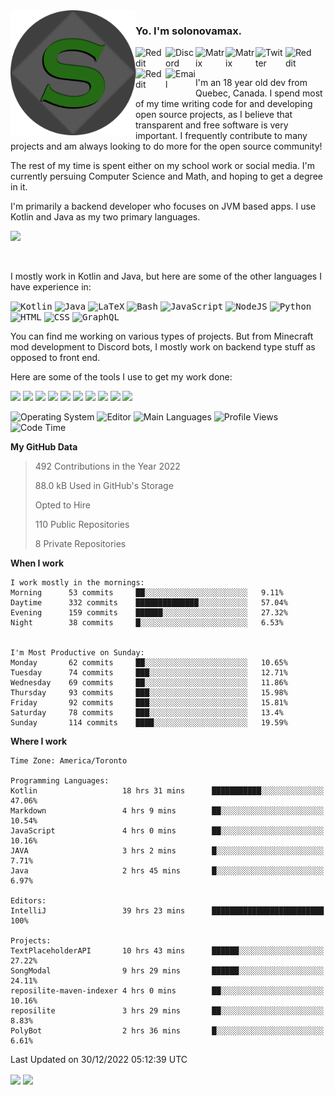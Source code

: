 <img align="left" alt="Avatar" width="200px" src="https://raw.githubusercontent.com/solonovamax/solonovamax/main/solonovamax-circle.png" />

### Yo. I'm solonovamax.

<a href="https://gitlab.com/solonovamax">
    <img align="left" alt="Reddit" width="48px" src="https://img.icons8.com/color/2x/gitlab.png">
</a>

<a href="https://discord.solonovamax.gay">
    <img align="left" alt="Discord" width="48px" src="https://img.icons8.com/color/2x/discord-logo.png">
</a>

<a href="https://matrix.to/#/@solonovamax:matrix.org?#gh-light-mode-only">
    <img align="left" alt="Matrix" width="48px" src="https://img.icons8.com/000000/material/2x/matrix-logo.png">
</a>
<a href="https://matrix.to/#/@solonovamax:matrix.org?#gh-dark-mode-only">
    <img align="left" alt="Matrix" width="48px" src="https://img.icons8.com/FFFFFF/material/2x/matrix-logo.png">
</a>

<a href="https://twitter.com/solonovamax">
    <img align="left" alt="Twitter" width="48px" src="https://img.icons8.com/color/2x/twitter.png">
</a>

<!-- <a href="https://twitch.tv/solonovamax">
    <img align="left" alt="Twitch" width="48px" src="https://img.icons8.com/color/2x/twitch.png">
</a> -->

<a href="https://reddit.com/u/solonovamax">
    <img align="left" alt="Reddit" width="48px" src="https://img.icons8.com/color/2x/reddit.png">
</a>

<a href="https://www.youtube.com/channel/UCTxCeyGu41WfEBT8mXpjHMA">
    <img align="left" alt="Reddit" width="48px" src="https://img.icons8.com/color/2x/youtube.png">
</a>

<a href="mailto:solonovamax@12oclockpoint.com">
    <img align="left" alt="Email" width="48px" src="https://img.icons8.com/fluency/2x/mail.png">
</a>

<!-- <a href="https://open.spotify.com/user/solonovamax">
    <img align="left" alt="Spotify" width="48px" src="https://img.icons8.com/color/2x/spotify.png">
</a> -->

<br/>
<br/>

I'm an 18 year old dev from Quebec, Canada.
I spend most of my time writing code for and developing open source projects, as I believe that transparent and free software is very important.
I frequently contribute to many projects and am always looking to do more for the open source community!

The rest of my time is spent either on my school work or social media. I'm currently persuing Computer Science and Math, and hoping to get a degree in it.

I'm primarily a backend developer who focuses on JVM based apps. I use Kotlin and Java as my two primary languages.


<a href="https://github.com/ryo-ma/github-profile-trophy"><img src="https://github-profile-trophy.vercel.app/?username=solonovamax&margin-w=15&row=1"/></a> 

<br/>

I mostly work in Kotlin and Java, but here are some of the other languages I have experience in:

<kbd><img height="32" alt="Kotlin" src="https://img.icons8.com/color/1x/kotlin.png"></kbd>
<kbd><img height="32" alt="Java" src="https://img.icons8.com/color/1x/java-coffee-cup-logo.png"></kbd>
<kbd><img height="32" alt="LaTeX" src="https://img.icons8.com/color/1x/latex.png"></kbd>
<kbd><img height="32" alt="Bash" src="https://img.icons8.com/color/1x/console.png"></kbd>
<kbd><img height="32" alt="JavaScript" src="https://img.icons8.com/color/1x/javascript.png"></kbd>
<kbd><img height="32" alt="NodeJS" src="https://img.icons8.com/color/1x/nodejs.png"></kbd>
<kbd><img height="32" alt="Python" src="https://img.icons8.com/color/1x/python.png"></kbd>
<kbd><img height="32" alt="HTML" src="https://img.icons8.com/color/1x/html-5.png"></kbd>
<kbd><img height="32" alt="CSS" src="https://img.icons8.com/color/1x/css3.png"></kbd>
<kbd><img height="32" alt="GraphQL" src="https://img.icons8.com/color/1x/graphql.png"></kbd>

You can find me working on various types of projects.
But from Minecraft mod development to Discord bots, I mostly work on backend type stuff as opposed to front end.

Here are some of the tools I use to get my work done:

<kbd><img height="32" src="https://img.icons8.com/color/2x/intellij-idea.png"></kbd>
<kbd><img height="32" src="https://img.icons8.com/color/2x/linux.png"></kbd>
<kbd><img height="32" src="https://img.icons8.com/fluent/2x/console.png"></kbd>
<kbd><img height="32" src="https://img.icons8.com/color/2x/open-source.png"></kbd>
<kbd><img height="32" src="https://img.icons8.com/color/2x/git.png"></kbd>
<kbd><img height="32" src="https://img.icons8.com/color/2x/docker.png"></kbd>
<kbd><img height="32" src="https://img.icons8.com/color/2x/mongodb.png"></kbd>
<kbd><img height="32" src="https://img.icons8.com/color/2x/nginx.png"></kbd>
<a href="?#gh-light-mode-only"><kbd><img height="32" src="https://img.icons8.com/metro/2x/mysql.png"></kbd></a>
<a href="?#gh-dark-mode-only"><kbd><img height="32" src="https://img.icons8.com/FFFFFF/metro/2x/mysql.png"></kbd></a>

![Operating System](https://img.shields.io/badge/OS-Arch%20Linux-informational?style=for-the-badge&logo=Arch%20Linux&logoColor=white&color=007ec6)
![Editor](https://img.shields.io/badge/Editor-IntelliJ%20Idea-informational?style=for-the-badge&logo=IntelliJ%20Idea&logoColor=white&color=007ec6)
![Main Languages](https://img.shields.io/badge/Main%20Languages-Java%20%26%20Kotlin-informational?style=for-the-badge&logo=Java&logoColor=white&color=007ec6)
![Profile Views](https://komarev.com/ghpvc/?username=solonovamax&color=blue&style=for-the-badge)
![Code Time](https://img.shields.io/endpoint?url=https://wakapi.dev/api/compat/shields/v1/solonovamax/interval:all_time&label=Code%20Time&style=for-the-badge&color=blue)

<!--START_SECTION:waka-->
**My GitHub Data**

> 492 Contributions in the Year 2022
> 
> 88.0 kB Used in GitHub's Storage
> 
> Opted to Hire
> 
> 110 Public Repositories
> 
> 8 Private Repositories
> 
**When I work** 

```text
I work mostly in the mornings: 
Morning      53 commits     ██░░░░░░░░░░░░░░░░░░░░░░░   9.11% 
Daytime      332 commits    ██████████████░░░░░░░░░░░   57.04% 
Evening      159 commits    ██████░░░░░░░░░░░░░░░░░░░   27.32% 
Night        38 commits     █░░░░░░░░░░░░░░░░░░░░░░░░   6.53%


I'm Most Productive on Sunday: 
Monday       62 commits     ██░░░░░░░░░░░░░░░░░░░░░░░   10.65% 
Tuesday      74 commits     ███░░░░░░░░░░░░░░░░░░░░░░   12.71% 
Wednesday    69 commits     ██░░░░░░░░░░░░░░░░░░░░░░░   11.86% 
Thursday     93 commits     ███░░░░░░░░░░░░░░░░░░░░░░   15.98% 
Friday       92 commits     ███░░░░░░░░░░░░░░░░░░░░░░   15.81% 
Saturday     78 commits     ███░░░░░░░░░░░░░░░░░░░░░░   13.4% 
Sunday       114 commits    ████░░░░░░░░░░░░░░░░░░░░░   19.59%

```


**Where I work** 

```text
Time Zone: America/Toronto

Programming Languages: 
Kotlin                   18 hrs 31 mins      ███████████░░░░░░░░░░░░░░   47.06% 
Markdown                 4 hrs 9 mins        ██░░░░░░░░░░░░░░░░░░░░░░░   10.54% 
JavaScript               4 hrs 0 mins        ██░░░░░░░░░░░░░░░░░░░░░░░   10.16% 
JAVA                     3 hrs 2 mins        █░░░░░░░░░░░░░░░░░░░░░░░░   7.71% 
Java                     2 hrs 45 mins       █░░░░░░░░░░░░░░░░░░░░░░░░   6.97%

Editors: 
IntelliJ                 39 hrs 23 mins      █████████████████████████   100%

Projects: 
TextPlaceholderAPI       10 hrs 43 mins      ██████░░░░░░░░░░░░░░░░░░░   27.22% 
SongModal                9 hrs 29 mins       ██████░░░░░░░░░░░░░░░░░░░   24.11% 
reposilite-maven-indexer 4 hrs 0 mins        ██░░░░░░░░░░░░░░░░░░░░░░░   10.16% 
reposilite               3 hrs 29 mins       ██░░░░░░░░░░░░░░░░░░░░░░░   8.83% 
PolyBot                  2 hrs 36 mins       █░░░░░░░░░░░░░░░░░░░░░░░░   6.61%

```


 Last Updated on 30/12/2022 05:12:39 UTC
<!--END_SECTION:waka-->

<div style="white-space:nowrap;width:100%;position: relative;display: inline-block">
<img align="center" src="https://github-readme-stats.vercel.app/api?username=solonovamax&custom_title=solonovamax%27s%20Github%20Stats&langs_count=5&include_all_commits=true&count_private=true&show_icons=true&theme=github_dark"/>
<img align="center" src="https://github-readme-stats.vercel.app/api/wakatime?api_domain=wakapi.dev&username=solonovamax&range=last_30_days&custom_title=solonovamax%27s+Primary+Languages+%28Last+Month%29&langs_count=10&show_icons=true&theme=github_dark"/>
</div>
